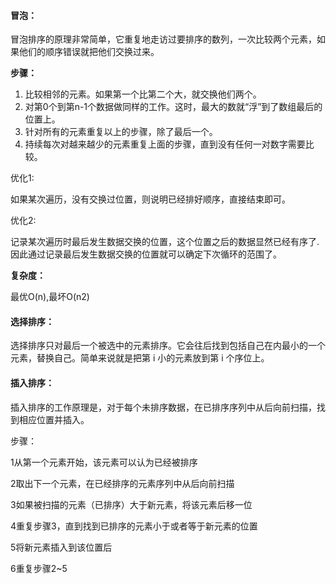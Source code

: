 #### 冒泡：

冒泡排序的原理非常简单，它重复地走访过要排序的数列，一次比较两个元素，如果他们的顺序错误就把他们交换过来。

**步骤：**

1. 比较相邻的元素。如果第一个比第二个大，就交换他们两个。
2. 对第0个到第n-1个数据做同样的工作。这时，最大的数就“浮”到了数组最后的位置上。
3. 针对所有的元素重复以上的步骤，除了最后一个。
4. 持续每次对越来越少的元素重复上面的步骤，直到没有任何一对数字需要比较。

优化1:

如果某次遍历，没有交换过位置，则说明已经排好顺序，直接结束即可。

优化2:

记录某次遍历时最后发生数据交换的位置，这个位置之后的数据显然已经有序了.因此通过记录最后发生数据交换的位置就可以确定下次循环的范围了。

**复杂度：**

最优O\(n\),最坏O\(n2\)

#### **选择排序：**

选择排序只对最后一个被选中的元素排序。它会往后找到包括自己在内最小的一个元素，替换自己。简单来说就是把第 i 小的元素放到第 i 个序位上。

#### **插入排序：**

插入排序的工作原理是，对于每个未排序数据，在已排序序列中从后向前扫描，找到相应位置并插入。

步骤：

1从第一个元素开始，该元素可以认为已经被排序

2取出下一个元素，在已经排序的元素序列中从后向前扫描

3如果被扫描的元素（已排序）大于新元素，将该元素后移一位

4重复步骤3，直到找到已排序的元素小于或者等于新元素的位置

5将新元素插入到该位置后

6重复步骤2~5

